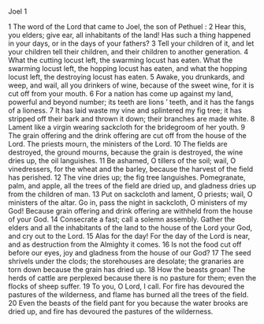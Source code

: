 Joel 1

1	The word of the Lord that came to Joel, the son of Pethuel :
2	Hear this, you elders; give ear, all inhabitants of the land! Has such a thing happened in your days, or in the days of your fathers?
3	Tell your children of it, and let your children tell their children, and their children to another generation.
4	What the cutting locust left, the swarming locust has eaten. What the swarming locust left, the hopping locust has eaten, and what the hopping locust left, the destroying locust has eaten.
5	Awake, you drunkards, and weep, and wail, all you drinkers of wine, because of the sweet wine, for it is cut off from your mouth.
6	For a nation has come up against my land, powerful and beyond number; its teeth are lions ’ teeth, and it has the fangs of a lioness.
7	It has laid waste my vine and splintered my fig tree; it has stripped off their bark and thrown it down; their branches are made white.
8	Lament like a virgin wearing sackcloth for the bridegroom of her youth.
9	The grain offering and the drink offering are cut off from the house of the Lord. The priests mourn, the ministers of the Lord.
10	The fields are destroyed, the ground mourns, because the grain is destroyed, the wine dries up, the oil languishes.
11	Be ashamed, O tillers of the soil; wail, O vinedressers, for the wheat and the barley, because the harvest of the field has perished.
12	The vine dries up; the fig tree languishes. Pomegranate, palm, and apple, all the trees of the field are dried up, and gladness dries up from the children of man.
13	Put on sackcloth and lament, O priests; wail, O ministers of the altar. Go in, pass the night in sackcloth, O ministers of my God! Because grain offering and drink offering are withheld from the house of your God.
14	Consecrate a fast; call a solemn assembly. Gather the elders and all the inhabitants of the land to the house of the Lord your God, and cry out to the Lord.
15	Alas for the day! For the day of the Lord is near, and as destruction from the Almighty it comes.
16	Is not the food cut off before our eyes, joy and gladness from the house of our God?
17	The seed shrivels under the clods; the storehouses are desolate; the granaries are torn down because the grain has dried up.
18	How the beasts groan! The herds of cattle are perplexed because there is no pasture for them; even the flocks of sheep suffer.
19	To you, O Lord, I call. For fire has devoured the pastures of the wilderness, and flame has burned all the trees of the field.
20	Even the beasts of the field pant for you because the water brooks are dried up, and fire has devoured the pastures of the wilderness.


